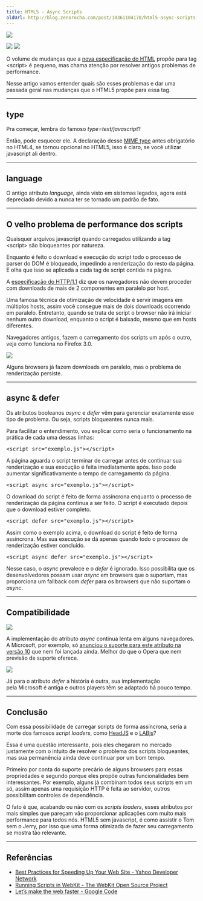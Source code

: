 ```yaml
---
title: HTML5 - Async Scripts
oldUrl: http://blog.zenorocha.com/post/10361104170/html5-async-scripts
---
```


<p><img src="http://media.tumblr.com/tumblr_lrovdkNq881qe3219.jpg"/></p>

<p class="demo-download"><a href="http://labs.zenorocha.com/html5/script" target="_blank"><img class="botao" src="http://media.tumblr.com/tumblr_lk325lvHwF1qe3219.png"/></a> <a href="https://github.com/zenorocha/HTML5-Script" target="_blank"><img class="botao" src="http://media.tumblr.com/tumblr_lk325u7HMG1qe3219.png"/></a></p>

<p>O volume de mudanças que a <a href="http://www.w3.org/TR/html5/scripting-1.html#attr-script-async" target="_blank">nova especificação do HTML</a> propõe para tag &lt;script&gt; é pequeno, mas chama atenção por resolver antigos problemas de performance.</p>

<p>Nesse artigo vamos entender quais são esses problemas e dar uma passada geral nas mudanças que o HTML5 propõe para essa tag.</p>

<!-- more -->

<hr><h2>type</h2>

<p>Pra começar, lembra do famoso <em>type=text/javascript</em>?</p>

<p>Então, pode esquecer ele. A declaração desse <a href="http://pt.wikipedia.org/wiki/MIME" target="_blank">MIME type</a> antes obrigatório no HTML4, se tornou opcional no HTML5, isso é claro, se você utilizar javascript ali dentro.</p>

<hr><h2>language</h2>

<p><span>O antigo atributo <em>language,</em> ainda visto em sistemas legados, agora está depreciado devido a nunca ter se tornado um padrão de fato.</span></p>

<p><span> </span></p>

<hr><h2>O velho problema de performance dos scripts</h2>

<p>Quaisquer arquivos javascript quando carregados utilizando a tag &lt;script&gt; são bloqueantes por natureza.</p>

<p>Enquanto é feito o download e execução do script todo o processo de parser do DOM é bloqueado, impedindo a renderização do resto da página. E olha que isso se aplicada a cada tag de script contida na página.</p>

<p>A <a href="http://www.w3.org/Protocols/rfc2616/rfc2616-sec8.html#sec8.1.4" target="_blank">especificação do HTTP/1.1</a> diz que os navegadores não devem proceder com downloads de mais de 2 componentes em paralelo por host.</p>

<p>Uma famosa técnica de otimização de velocidade é servir imagens em múltiplos hosts, assim você consegue mais de dois downloads ocorrendo em paralelo. Entretanto, quando se trata de script o browser não irá iniciar nenhum outro download, enquanto o script é baixado, mesmo que em hosts diferentes.</p>

<p>Navegadores antigos, fazem o carregamento dos scripts um após o outro, veja como funciona no Firefox 3.0.</p>

<p><img src="http://media.tumblr.com/tumblr_lrq5znRVSb1qe3219.gif"/></p>

<p>Alguns browsers já fazem downloads em paralelo, mas o problema de renderização persiste.</p>

<p><span> </span></p>

<hr><h2>async &amp; defer</h2>

<p>Os atributos booleanos <em>async</em> e <em>defer</em> vêm para gerenciar exatamente esse tipo de problema. Ou seja, scripts bloqueantes nunca mais.</p>

<p><span>Para facilitar o entendimento, vou explicar como seria o funcionamento na prática de cada uma dessas linhas:</span></p>

<pre class="prettyprint lang-html">&lt;script src="exemplo.js"&gt;&lt;/script&gt;</pre>

<p>A página aguarda o script terminar de carregar antes de continuar sua renderização e sua execução é feita imediatamente após. Isso pode aumentar significativamente o tempo de carregamento da página.</p>

<pre class="prettyprint lang-html">&lt;script async src="exemplo.js"&gt;&lt;/script&gt;</pre>

<p>O download do script é feito de forma assíncrona enquanto o processo de renderização da página continua a ser feito. O script é executado depois que o download estiver completo.</p>

<pre class="prettyprint lang-html">&lt;script defer src="exemplo.js"&gt;&lt;/script&gt;</pre>

<p>Assim como o exemplo acima, o download do script é feito de forma assíncrona. Mas sua execução se dá apenas quando todo o processo de renderização estiver concluído.</p>

<pre class="prettyprint lang-html">&lt;script async defer src="exemplo.js"&gt;&lt;/script&gt;</pre>

<p>Nesse caso, o <em>async</em> prevalece e o <em>defer</em> é ignorado. Isso possibilita que os desenvolvedores possam usar <em>async</em> em browsers que o suportam, mas proporciona um fallback com <em>defer</em> para os browsers que não suportam o <em>async</em>.</p>

<p><span> </span></p>

<hr><h2>Compatibilidade</h2>

<p><a href="http://caniuse.com/script-async" target="_blank"><img src="http://media.tumblr.com/tumblr_lroul8WafP1qe3219.jpg"/></a></p>

<p>A implementação do atributo <em>async</em> continua lenta em alguns navegadores. A Microsoft, por exemplo, só <a href="http://msdn.microsoft.com/en-us/ie/hh272905" target="_blank">anunciou o suporte para este atributo na versão 10</a> que nem foi lançada ainda. Melhor do que o Opera que nem previsão de suporte oferece.</p>

<p><a href="http://caniuse.com/script-defer" target="_blank"><img src="http://media.tumblr.com/tumblr_lroundIovj1qe3219.jpg"/></a></p>

<p>Já para o atributo <em>defer</em> a história é outra, sua implementação pela Microsoft é antiga e outros players têm se adaptado há pouco tempo.</p>

<hr><h2>Conclusão</h2>

<p>Com essa possibilidade de carregar scripts de forma assíncrona, seria a morte dos famosos <em>script loaders</em>, como <a href="http://headjs.com/" target="_blank">HeadJS</a> e o <a href="http://labjs.com/" target="_blank">LABjs</a>?</p>

<p>Essa é uma questão interessante, pois eles chegaram no mercado justamente com o intuito de resolver o problema dos scripts bloqueantes, mas sua permanência ainda deve continuar por um bom tempo.</p>

<p>Primeiro por conta do suporte precário de alguns browsers para essas propriedades e segundo porque eles propõe outras funcionalidades bem interessantes. Por exemplo, alguns já combinam todos seus scripts em um só, assim apenas uma requisição HTTP é feita ao servidor, outros possibilitam controles de dependência.</p>

<p>O fato é que, acabando ou não com os <em>scripts loaders</em>, esses atributos por mais simples que pareçam vão proporcionar aplicações com muito mais performance para todos nós. HTML5 sem javascript, é como assistir o Tom sem o Jerry, por isso que uma forma otimizada de fazer seu carregamento se mostra tão relevante. </p>

<hr><h2>Referências</h2>

<ul><li><a href="http://developer.yahoo.com/performance/rules.html" target="_blank">Best Practices for Speeding Up Your Web Site - Yahoo Developer Network</a></li>

<li><a href="http://www.webkit.org/blog/1395/running-scripts-in-webkit/" target="_blank">Running Scripts in WebKit - The WebKit Open Source Project</a></li>

<li><a href="http://code.google.com/intl/en/speed/index.html" target="_blank">Let&#8217;s make the web faster - Google Code</a></li>

</ul>
